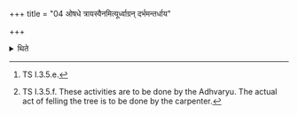 +++
title = "04 ओषधे त्रायस्वैनमित्यूर्ध्वाग्रन् दर्भमन्तर्धाय"

+++

<details><summary>थिते</summary>

4. With aṣadhe trāyasvainam...[^1] having kept a blade of Darbha-grass with its point upwards, in between (the tree and the axe), with svadhite mainaṁ hiṁsiḥ...[^2] he strikes (upon the tree).  

[^1]: TS I.3.5.e.  

[^2]: TS I.3.5.f. These activities are to be done by the Adhvaryu. The actual act of felling the tree is to be done by the carpenter.
</details>
